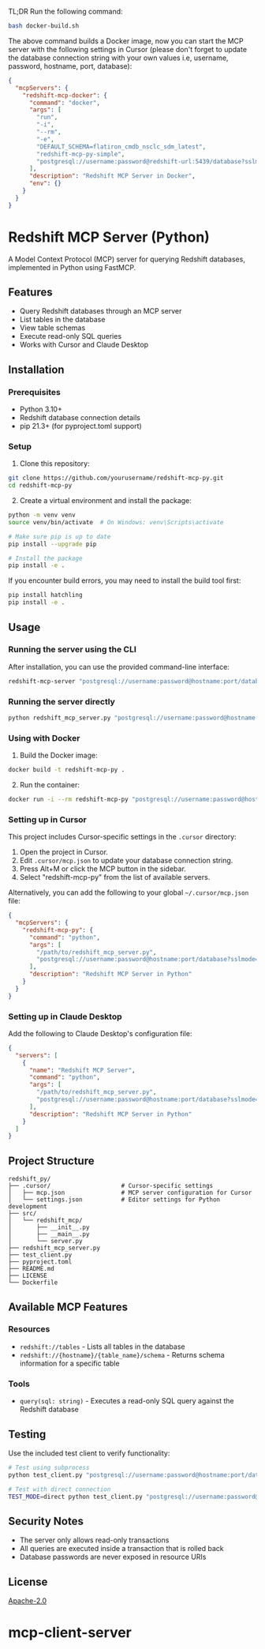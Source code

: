 TL;DR
Run the following command:

```bash
bash docker-build.sh
```

The above command builds a Docker image, now you can start the MCP server with the following settings in Cursor (please don't forget to update the database connection string with your own values i.e, username, password, hostname, port, database):

```json
{
  "mcpServers": {
    "redshift-mcp-docker": {
      "command": "docker",
      "args": [
        "run",
        "-i",
        "--rm",
        "-e",
        "DEFAULT_SCHEMA=flatiron_cmdb_nsclc_sdm_latest",
        "redshift-mcp-py-simple",
        "postgresql://username:password@redshift-url:5439/database?sslmode=require"
      ],
      "description": "Redshift MCP Server in Docker",
      "env": {}
    }
  }
}
```

# Redshift MCP Server (Python)

A Model Context Protocol (MCP) server for querying Redshift databases, implemented in Python using FastMCP.

## Features

- Query Redshift databases through an MCP server
- List tables in the database
- View table schemas
- Execute read-only SQL queries
- Works with Cursor and Claude Desktop

## Installation

### Prerequisites

- Python 3.10+
- Redshift database connection details
- pip 21.3+ (for pyproject.toml support)

### Setup

1. Clone this repository:

```bash
git clone https://github.com/yourusername/redshift-mcp-py.git
cd redshift-mcp-py
```

2. Create a virtual environment and install the package:

```bash
python -m venv venv
source venv/bin/activate  # On Windows: venv\Scripts\activate

# Make sure pip is up to date
pip install --upgrade pip

# Install the package
pip install -e .
```

If you encounter build errors, you may need to install the build tool first:

```bash
pip install hatchling
pip install -e .
```

## Usage

### Running the server using the CLI

After installation, you can use the provided command-line interface:

```bash
redshift-mcp-server "postgresql://username:password@hostname:port/database?sslmode=require"
```

### Running the server directly

```bash
python redshift_mcp_server.py "postgresql://username:password@hostname:port/database?sslmode=require"
```

### Using with Docker

1. Build the Docker image:

```bash
docker build -t redshift-mcp-py .
```

2. Run the container:

```bash
docker run -i --rm redshift-mcp-py "postgresql://username:password@hostname:port/database?sslmode=require"
```

### Setting up in Cursor

This project includes Cursor-specific settings in the `.cursor` directory:

1. Open the project in Cursor.
2. Edit `.cursor/mcp.json` to update your database connection string.
3. Press Alt+M or click the MCP button in the sidebar.
4. Select "redshift-mcp-py" from the list of available servers.

Alternatively, you can add the following to your global `~/.cursor/mcp.json` file:

```json
{
  "mcpServers": {
    "redshift-mcp-py": {
      "command": "python",
      "args": [
        "/path/to/redshift_mcp_server.py",
        "postgresql://username:password@hostname:port/database?sslmode=require"
      ],
      "description": "Redshift MCP Server in Python"
    }
  }
}
```

### Setting up in Claude Desktop

Add the following to Claude Desktop's configuration file:

```json
{
  "servers": [
    {
      "name": "Redshift MCP Server",
      "command": "python",
      "args": [
        "/path/to/redshift_mcp_server.py",
        "postgresql://username:password@hostname:port/database?sslmode=require"
      ],
      "description": "Redshift MCP Server in Python"
    }
  ]
}
```

## Project Structure

```
redshift_py/
├── .cursor/                    # Cursor-specific settings
│   ├── mcp.json                # MCP server configuration for Cursor
│   └── settings.json           # Editor settings for Python development
├── src/
│   └── redshift_mcp/
│       ├── __init__.py
│       ├── __main__.py
│       └── server.py
├── redshift_mcp_server.py
├── test_client.py
├── pyproject.toml
├── README.md
├── LICENSE
└── Dockerfile
```

## Available MCP Features

### Resources

- `redshift://tables` - Lists all tables in the database
- `redshift://{hostname}/{table_name}/schema` - Returns schema information for a specific table

### Tools

- `query(sql: string)` - Executes a read-only SQL query against the Redshift database

## Testing

Use the included test client to verify functionality:

```bash
# Test using subprocess
python test_client.py "postgresql://username:password@hostname:port/database?sslmode=require"

# Test with direct connection
TEST_MODE=direct python test_client.py "postgresql://username:password@hostname:port/database?sslmode=require"
```

## Security Notes

- The server only allows read-only transactions
- All queries are executed inside a transaction that is rolled back
- Database passwords are never exposed in resource URIs

## License

[Apache-2.0](LICENSE)
# mcp-client-server
